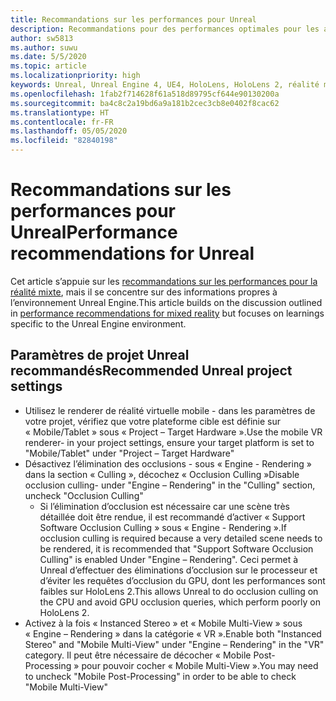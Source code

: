 ```yaml
---
title: Recommandations sur les performances pour Unreal
description: Recommandations pour des performances optimales pour les applications de réalité mixte dans Unreal
author: sw5813
ms.author: suwu
ms.date: 5/5/2020
ms.topic: article
ms.localizationpriority: high
keywords: Unreal, Unreal Engine 4, UE4, HoloLens, HoloLens 2, réalité mixte, performances, optimisation, paramètres, documentation
ms.openlocfilehash: 1fab2f714628f61a518d89795cf644e90130200a
ms.sourcegitcommit: ba4c8c2a19bd6a9a181b2cec3cb8e0402f8cac62
ms.translationtype: HT
ms.contentlocale: fr-FR
ms.lasthandoff: 05/05/2020
ms.locfileid: "82840198"
---
```

# <a name="performance-recommendations-for-unreal"></a><span data-ttu-id="34ca5-104">Recommandations sur les performances pour Unreal</span><span class="sxs-lookup"><span data-stu-id="34ca5-104">Performance recommendations for Unreal</span></span>

<span data-ttu-id="34ca5-105">Cet article s’appuie sur les [recommandations sur les performances pour la réalité mixte](understanding-performance-for-mixed-reality.md), mais il se concentre sur des informations propres à l’environnement Unreal Engine.</span><span class="sxs-lookup"><span data-stu-id="34ca5-105">This article builds on the discussion outlined in [performance recommendations for mixed reality](understanding-performance-for-mixed-reality.md) but focuses on learnings specific to the Unreal Engine environment.</span></span>

## <a name="recommended-unreal-project-settings"></a><span data-ttu-id="34ca5-106">Paramètres de projet Unreal recommandés</span><span class="sxs-lookup"><span data-stu-id="34ca5-106">Recommended Unreal project settings</span></span>

- <span data-ttu-id="34ca5-107">Utilisez le renderer de réalité virtuelle mobile - dans les paramètres de votre projet, vérifiez que votre plateforme cible est définie sur « Mobile/Tablet » sous « Project – Target Hardware ».</span><span class="sxs-lookup"><span data-stu-id="34ca5-107">Use the mobile VR renderer- in your project settings, ensure your target platform is set to "Mobile/Tablet" under "Project – Target Hardware"</span></span>
- <span data-ttu-id="34ca5-108">Désactivez l’élimination des occlusions - sous « Engine - Rendering » dans la section « Culling », décochez « Occlusion Culling »</span><span class="sxs-lookup"><span data-stu-id="34ca5-108">Disable occlusion culling- under "Engine – Rendering" in the "Culling" section, uncheck "Occlusion Culling"</span></span>
    + <span data-ttu-id="34ca5-109">Si l’élimination d’occlusion est nécessaire car une scène très détaillée doit être rendue, il est recommandé d’activer « Support Software Occlusion Culling » sous « Engine - Rendering ».</span><span class="sxs-lookup"><span data-stu-id="34ca5-109">If occlusion culling is required because a very detailed scene needs to be rendered, it is recommended that "Support Software Occlusion Culling" is enabled Under "Engine – Rendering".</span></span> <span data-ttu-id="34ca5-110">Ceci permet à Unreal d’effectuer des éliminations d’occlusion sur le processeur et d’éviter les requêtes d’occlusion du GPU, dont les performances sont faibles sur HoloLens 2.</span><span class="sxs-lookup"><span data-stu-id="34ca5-110">This allows Unreal to do occlusion culling on the CPU and avoid GPU occlusion queries, which perform poorly on HoloLens 2.</span></span>
- <span data-ttu-id="34ca5-111">Activez à la fois « Instanced Stereo » et « Mobile Multi-View » sous « Engine – Rendering » dans la catégorie « VR ».</span><span class="sxs-lookup"><span data-stu-id="34ca5-111">Enable both "Instanced Stereo" and "Mobile Multi-View" under "Engine – Rendering" in the "VR" category.</span></span> <span data-ttu-id="34ca5-112">Il peut être nécessaire de décocher « Mobile Post-Processing » pour pouvoir cocher « Mobile Multi-View ».</span><span class="sxs-lookup"><span data-stu-id="34ca5-112">You may need to uncheck "Mobile Post-Processing" in order to be able to check "Mobile Multi-View"</span></span>
